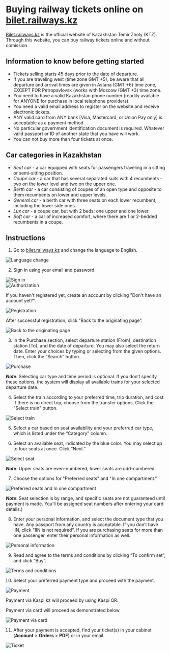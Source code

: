 # Buying railway tickets online on [bilet.railways.kz](link)
[link]:(https://bilet.railways.kz/?_locale=us)
[Bilet.railways.kz](link) is the official website of Kazakhstan Temir Zholy (KTZ). Through this website, you can buy railway tickets online and without comission.

## Information to know before getting started
* Tickets selling starts 45 days prior to the date of departure. 
* If you are traveling west (time zone GMT +5), be aware that all departure and arrival times are given in Astana (GMT +6) time zone, EXCEPT FOR Petropavlovsk (works with Moscow (GMT +3) time zone.
* You need to have a valid Kazakhstan phone number (readily available for ANYONE for purchase in local telephone providers).
* You need a valid email address to register on the website and receive electronic tickets.
* ANY valid card from ANY bank [Visa,  Mastercard, or Union Pay only] is acceptable as a payment method.
* No particular government identification document is required. Whatever valid passport or ID of another state that you have will work.
* You can not buy more than four tickets at once.

## Car categories in Kazakhstan
* _Seat car_ - a car equipped with seats for passengers traveling in a sitting or semi-sitting position.  
* _Coupe car_ - a car that has several separated suits with 4 recumbents - two on the lower level and two on the upper one.  
* _Berth car_ - a car consisting of coupes of an open type and opposite to them recumbents on lower and upper levels.  
* _General car_ - a berth car with three seats on each lower recumbent, including the lower side ones.  
* _Lux car_ - a coupe car, but with 2 beds: one upper and one lower.  
* _Soft car_ - a car of increased comfort, where there are 1 or 2-bedded recumbents in a coupe.  

## Instructions
1. Go to [bilet.railways.kz](link) and change the language to English.

![Language change](https://www.linkpicture.com/q/language_change.png)

2. Sign in using your email and password.

![Sign in](https://www.linkpicture.com/q/sign-in.png)  
![Authorization](https://www.linkpicture.com/q/Authorization.png)

 If you haven't registered yet, create an account by clicking "Don't have an account yet?".
 
 ![Registration](https://www.linkpicture.com/q/Registration.png)

 After successful registration, click “Back to the originating page”.
 
 ![Back to the originating page](https://www.linkpicture.com/q/Activation_1.png)

3. In the Purchase section, select departure station (From), destination station (To), and the date of departure. You may also select the return date. Enter your choices by typing or selecting from the given options. Then, click the “Search” button.

![Purchase](https://www.linkpicture.com/q/purchase.png)

**_Note_**: Selecting car type and time period is optional. If you don’t specify these options, the system will display all available trains for your selected departure date.

4. Select the train according to your preferred time, trip duration, and cost. If there is no direct trip, choose from the transfer options. Click the "Select train" button.

![Select train](https://www.linkpicture.com/q/list_of_trains.png)

5. Select a car based on seat availability and your preferred car type, which is listed under the “Category” column.

6. Select an available seat, indicated by the blue color. You may select up to four seats at once. Click "Next."

![Select seat](https://www.linkpicture.com/q/Direct_trip.png)

**_Note_**: Upper seats are even-numbered, lower seats are odd-numbered.

7. Choose the options for "Preferred seats" and "In one compartment."

![Preferred seats and In one compartment](https://www.linkpicture.com/q/preferred-seat.png)

**_Note_**: Seat selection is by range, and specific seats are not guaranteed until payment is made. You’ll be assigned seat numbers after entering your card details.)

8. Enter your personal information, and select the document type that you have. Any passport from any country is acceptable. If you don’t have IIN, click "IIN is not required". If you are purchasing seats for more than one passenger, enter their personal information as well.

![Personal information](https://www.linkpicture.com/q/Personal_information.png)

9. Read and agree to the terms and conditions by clicking “To confirm set”, and click “Buy”.

![Terms and conditions](https://www.linkpicture.com/q/Terms_and_conditions.png)

10. Select your preferred payment type and proceed with the payment.

![Payment](https://www.linkpicture.com/q/payment2.png)

Payment via Kaspi.kz will proceed by using Kaspi QR.

Payment via card will proceed as demonstrated below.

![Payment via card](https://www.linkpicture.com/q/payment1.png)

11. After your payment is accepted, find your ticket(s) in your cabinet (**Account** > **Orders** > **PDF**) or in your email.

![Ticket](https://www.linkpicture.com/q/account-orders.png)
